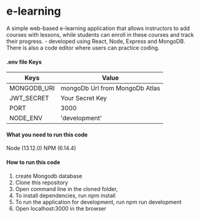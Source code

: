 ﻿# e-learning

A simple web-based e-learning application that allows instructors to add courses with lessons, while students can enroll in these courses and track their progress. - developed using React, Node, Express and MongoDB. There is also a code editor where users can practice coding.

#### .env file Keys

|Keys    |   Value         |
| ------------| ------------- |
| MONGODB_URI | mongoDb Url from MongoDb Atlas |
| JWT_SECRET  | Your Secret Key |
| PORT        | 3000  |
| NODE_ENV    | 'development' |

#### What you need to run this code
Node (13.12.0)
NPM (6.14.4) 

#### How to run this code

1. create Mongodb database
2. Clone this repository
3. Open command line in the cloned folder,
4. To install dependencies, run  npm install
5. To run the application for development, run  npm run development  
6. Open localhost:3000 in the browser

